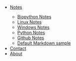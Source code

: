 

<body>
  <main> 
<nav class="menu">
<ul>
<li><a href="#">Notes</a></li>
  <ul>
    <li><a href="/pages/notes_biopython">Biopython Notes</a></li>
    <li><a href="/pages/notes_linux">Linux Notes</a></li>
    <li><a href="/pages/notes_windows">Windows Notes</a></li>
    <li><a href="/pages/notes_python">Python Notes</a></li>
    <li><a href="/pages/notes-github">Github Notes</a></li>
    <li><a href="/pages/Default-Markdown">Default Markdown sample</a></li>
  </ul>

<li><a href="#">Contact</a></li>
<li><a href="#">About</a></li>
</ul>
</nav>
  </main>

</body>

<!---
[Windows Notes](https://svalqui.github.io/pages/notes_windows)
-->
